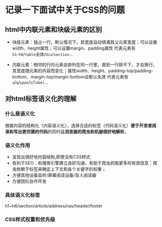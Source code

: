 # 记录一下面试中关于CSS的问题

## html中内联元素和块级元素的区别
+ 块级元素：独占一行，默认情况下，其宽度自动填满其父元素宽度；可以设置width、height属性；可以设置margin、padding属性
  代表元素有`h1~h6`/`table`全体/`div`/`section`...

+ 内联元素：相邻的行内元素会排列在同一行里，直到一行排不下，才会换行，其宽度随元素的内容而变化；属性width、height、padding-top/padding-bottom、margin-top/margin-bottom会默认失效
  代表元素有`a`/`q`/`span`/`i`/`label`...

## 对html标签语义化的理解

### 什么是语义化
根据内容的结构化（内容语义化），选择合适的标签（代码语义化）**便于开发者阅读和写出更优雅的代码**的同时**让浏览器的爬虫和机器很好地解析**。

### 语义化作用
+ 呈现出很好地内容结构,即使没有CSS样式
+ 有利于SEO：和搜索引擎建立良好沟通，有助于爬虫抓取更多的有效信息：爬虫依赖于标签来确定上下文和各个关键字的权重；
+ 方便其他设备监听/屏幕阅读设备/盲人阅读器
+ 方便团队协作开发

### 具体语义化标签
h1~h6/section/article/address/nav/header/footer

### CSS样式权重和优先级
